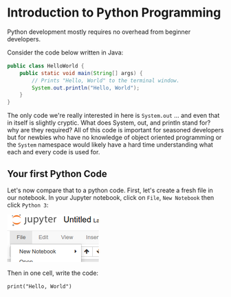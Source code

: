 # Introduction to Python Programming

Python development mostly requires no overhead from beginner developers.

Consider the code below written in Java:

```java
public class HelloWorld {
    public static void main(String[] args) {
        // Prints "Hello, World" to the terminal window.
        System.out.println("Hello, World");
    }
}
```

The only code we're really interested in here is ``System.out`` ... and even that in itself is slightly cryptic. What does System, out, and println stand for? why are they required? All of this code is important for seasoned developers but for newbies who have no knowledge of object oriented programming or the `System` namespace would likely have a hard time understanding what each and every code is used for.

## Your first Python Code

Let's now compare that to a python code. First, let's create a fresh file in our notebook. In your Jupyter notebook, click on `File`, `New Notebook` then click `Python 3`:

![](/img/fig-04-new-notebook.png)

Then in one cell, write the code:

```
print("Hello, World")
```